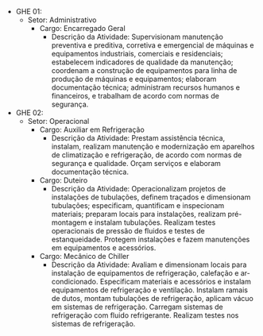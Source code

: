 - GHE 01:
  - Setor: Administrativo
    - Cargo: Encarregado Geral
      - Descrição da Atividade: Supervisionam manutenção preventiva e preditiva, corretiva e emergencial de máquinas e equipamentos industriais, comerciais e residenciais; estabelecem indicadores de qualidade da manutenção; coordenam a construção de equipamentos para linha de produção de máquinas e equipamentos; elaboram documentação técnica; administram recursos humanos e financeiros, e trabalham de acordo com normas de segurança.
- GHE 02:
  - Setor: Operacional
    - Cargo: Auxiliar em Refrigeração
      - Descrição da Atividade: Prestam assistência técnica, instalam, realizam manutenção e modernização em aparelhos de climatização e refrigeração, de acordo com normas de segurança e qualidade. Orçam serviços e elaboram documentação técnica.
    - Cargo: Duteiro
      - Descrição da Atividade: Operacionalizam projetos de instalações de tubulações, definem traçados e dimensionam tubulações; especificam, quantificam e inspecionam materiais; preparam locais para instalações, realizam pré-montagem e instalam tubulações. Realizam testes operacionais de pressão de fluidos e testes de estanqueidade. Protegem instalações e fazem manutenções em equipamentos e acessórios.
    - Cargo: Mecânico de Chiller
      - Descrição da Atividade: Avaliam e dimensionam locais para instalação de equipamentos de refrigeração, calefação e ar-condicionado. Especificam materiais e acessórios e instalam equipamentos de refrigeração e ventilação. Instalam ramais de dutos, montam tubulações de refrigeração, aplicam vácuo em sistemas de refrigeração. Carregam sistemas de refrigeração com fluido refrigerante. Realizam testes nos sistemas de refrigeração.